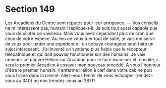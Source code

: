 # Section 149

Les Arcadiens du Centre sont réputés pour leur arrogance. 
— Vos conseils ne m'intéressent pas, humain ! réplique-t-il. Je 
suis tout aussi capable que vous de piloter ce vaisseau. Mais vous 
avez cependant plus de cran que ceux de votre espèce. Au lieu de 
vous tuer tout de suite, je vais me servir de vous pour tenter une 
expérience : un cobaye courageux peut faire un sujet intéressant. 
J'ai inventé un système plus fiable que le récepteur télépathique 
et qui doit pouvoir fonctionner sur des humains. Je vais 
ramener ce pauvre Hélion sur Arcadion pour le faire examiner et, 
ensuite, il sera le premier Arcadien à essayer mon nouveau 
procédé. A vous l'honneur d'être le premier humain. 
Il enferme Hélion à clef dans votre cabine puis vous traîne dans 
la sienne. Allez-vous tenter de vous échapper (rendez-vous au 
340) ou non (rendez-vous au 387)?